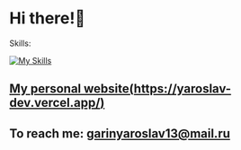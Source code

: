# Hi there!👋
Skills:

[![My Skills](https://skillicons.dev/icons?i=react,redux,js,ts,html,css,scss,figma)](https://skillicons.dev)
## [My personal website(https://yaroslav-dev.vercel.app/)](https://yaroslav-dev.vercel.app/)
## To reach me: garinyaroslav13@mail.ru
